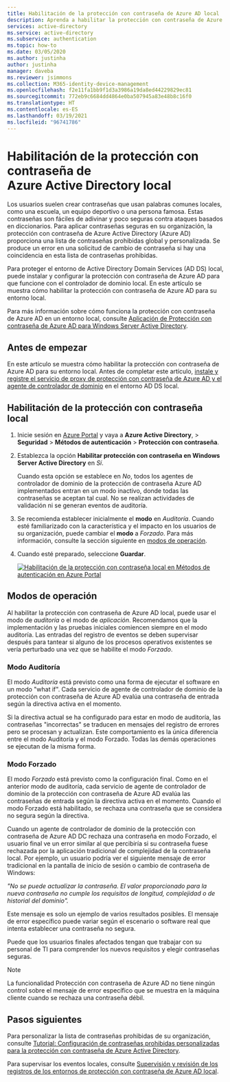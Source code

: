 ```yaml
---
title: Habilitación de la protección con contraseña de Azure AD local
description: Aprenda a habilitar la protección con contraseña de Azure AD para un entorno de Active Directory Domain Services local.
services: active-directory
ms.service: active-directory
ms.subservice: authentication
ms.topic: how-to
ms.date: 03/05/2020
ms.author: justinha
author: justinha
manager: daveba
ms.reviewer: jsimmons
ms.collection: M365-identity-device-management
ms.openlocfilehash: f2e11fa1bb9f1d3a3986a19da8ed44229829ec81
ms.sourcegitcommit: 772eb9c6684dd4864e0ba507945a83e48b8c16f0
ms.translationtype: HT
ms.contentlocale: es-ES
ms.lasthandoff: 03/19/2021
ms.locfileid: "96741786"
---
```

# <a name="enable-on-premises-azure-active-directory-password-protection"></a>Habilitación de la protección con contraseña de Azure Active Directory local

Los usuarios suelen crear contraseñas que usan palabras comunes locales, como una escuela, un equipo deportivo o una persona famosa. Estas contraseñas son fáciles de adivinar y poco seguras contra ataques basados en diccionarios. Para aplicar contraseñas seguras en su organización, la protección con contraseña de Azure Active Directory (Azure AD) proporciona una lista de contraseñas prohibidas global y personalizada. Se produce un error en una solicitud de cambio de contraseña si hay una coincidencia en esta lista de contraseñas prohibidas.

Para proteger el entorno de Active Directory Domain Services (AD DS) local, puede instalar y configurar la protección con contraseña de Azure AD para que funcione con el controlador de dominio local. En este artículo se muestra cómo habilitar la protección con contraseña de Azure AD para su entorno local.

Para más información sobre cómo funciona la protección con contraseña de Azure AD en un entorno local, consulte [Aplicación de Protección con contraseña de Azure AD para Windows Server Active Directory](concept-password-ban-bad-on-premises.md).

## <a name="before-you-begin"></a>Antes de empezar

En este artículo se muestra cómo habilitar la protección con contraseña de Azure AD para su entorno local. Antes de completar este artículo, [instale y registre el servicio de proxy de protección con contraseña de Azure AD y el agente de controlador de dominio](howto-password-ban-bad-on-premises-deploy.md) en el entorno AD DS local.

## <a name="enable-on-premises-password-protection"></a>Habilitación de la protección con contraseña local

1. Inicie sesión en [Azure Portal](https://portal.azure.com) y vaya a **Azure Active Directory**,  > **Seguridad** > **Métodos de autenticación** > **Protección con contraseña**.
1. Establezca la opción **Habilitar protección con contraseña en Windows Server Active Directory** en *Sí*.

    Cuando esta opción se establece en *No*, todos los agentes de controlador de dominio de la protección de contraseña Azure AD implementados entran en un modo inactivo, donde todas las contraseñas se aceptan tal cual. No se realizan actividades de validación ni se generan eventos de auditoría.

1. Se recomienda establecer inicialmente el **modo** en *Auditoría*. Cuando esté familiarizado con la característica y el impacto en los usuarios de su organización, puede cambiar el **modo** a *Forzado*. Para más información, consulte la sección siguiente en [modos de operación](#modes-of-operation).
1. Cuando esté preparado, seleccione **Guardar**.

    [![Habilitación de la protección con contraseña local en Métodos de autenticación en Azure Portal](media/howto-password-ban-bad-on-premises-operations/enable-configure-custom-banned-passwords-cropped.png)](media/howto-password-ban-bad-on-premises-operations/enable-configure-custom-banned-passwords.png#lightbox)

## <a name="modes-of-operation"></a>Modos de operación

Al habilitar la protección con contraseña de Azure AD local, puede usar el modo de *auditoría* o el modo de *aplicación*. Recomendamos que la implementación y las pruebas iniciales comiencen siempre en el modo auditoría. Las entradas del registro de eventos se deben supervisar después para tantear si alguno de los procesos operativos existentes se vería perturbado una vez que se habilite el modo *Forzado*.

### <a name="audit-mode"></a>Modo Auditoría

El modo *Auditoría* está previsto como una forma de ejecutar el software en un modo "what if". Cada servicio de agente de controlador de dominio de la protección con contraseña de Azure AD evalúa una contraseña de entrada según la directiva activa en el momento.

Si la directiva actual se ha configurado para estar en modo de auditoría, las contraseñas "incorrectas" se traducen en mensajes del registro de errores pero se procesan y actualizan. Este comportamiento es la única diferencia entre el modo Auditoría y el modo Forzado. Todas las demás operaciones se ejecutan de la misma forma.

### <a name="enforced-mode"></a>Modo Forzado

El modo *Forzado* está previsto como la configuración final. Como en el anterior modo de auditoría, cada servicio de agente de controlador de dominio de la protección con contraseña de Azure AD evalúa las contraseñas de entrada según la directiva activa en el momento. Cuando el modo Forzado está habilitado, se rechaza una contraseña que se considera no segura según la directiva.

Cuando un agente de controlador de dominio de la protección con contraseña de Azure AD DC rechaza una contraseña en modo Forzado, el usuario final ve un error similar al que percibiría si su contraseña fuese rechazada por la aplicación tradicional de complejidad de la contraseña local. Por ejemplo, un usuario podría ver el siguiente mensaje de error tradicional en la pantalla de inicio de sesión o cambio de contraseña de Windows:

*"No se puede actualizar la contraseña. El valor proporcionado para la nueva contraseña no cumple los requisitos de longitud, complejidad o de historial del dominio".*

Este mensaje es solo un ejemplo de varios resultados posibles. El mensaje de error específico puede variar según el escenario o software real que intenta establecer una contraseña no segura.

Puede que los usuarios finales afectados tengan que trabajar con su personal de TI para comprender los nuevos requisitos y elegir contraseñas seguras.

> [!NOTE]
> La funcionalidad Protección con contraseña de Azure AD no tiene ningún control sobre el mensaje de error específico que se muestra en la máquina cliente cuando se rechaza una contraseña débil.

## <a name="next-steps"></a>Pasos siguientes

Para personalizar la lista de contraseñas prohibidas de su organización, consulte [Tutorial: Configuración de contraseñas prohibidas personalizadas para la protección con contraseña de Azure Active Directory](tutorial-configure-custom-password-protection.md).

Para supervisar los eventos locales, consulte [Supervisión y revisión de los registros de los entornos de protección con contraseña de Azure AD local](howto-password-ban-bad-on-premises-monitor.md).
